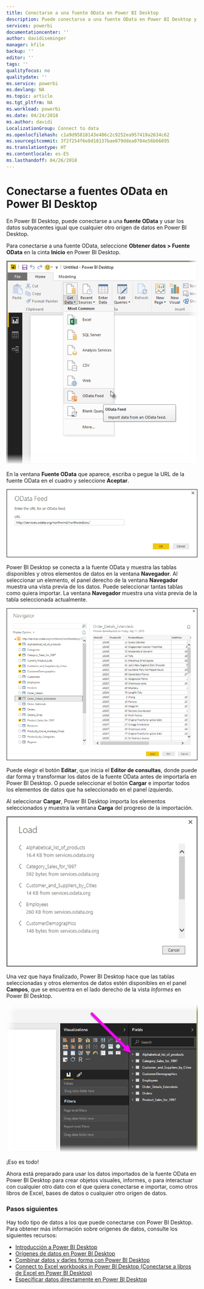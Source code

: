 ```yaml
---
title: Conectarse a una fuente OData en Power BI Desktop
description: Puede conectarse a una fuente OData en Power BI Desktop y usarla fácilmente
services: powerbi
documentationcenter: ''
author: davidiseminger
manager: kfile
backup: ''
editor: ''
tags: ''
qualityfocus: no
qualitydate: ''
ms.service: powerbi
ms.devlang: NA
ms.topic: article
ms.tgt_pltfrm: NA
ms.workload: powerbi
ms.date: 04/24/2018
ms.author: davidi
LocalizationGroup: Connect to data
ms.openlocfilehash: c1a9d95818143e486c2c9252ea957419a2634c62
ms.sourcegitcommit: 3f2f254f6e8d18137bae879ddea0784e56b66895
ms.translationtype: HT
ms.contentlocale: es-ES
ms.lasthandoff: 04/26/2018
---
```

# <a name="connect-to-odata-feeds-in-power-bi-desktop"></a>Conectarse a fuentes OData en Power BI Desktop
En Power BI Desktop, puede conectarse a una **fuente OData** y usar los datos subyacentes igual que cualquier otro origen de datos en Power BI Desktop.

Para conectarse a una fuente OData, seleccione **Obtener datos > Fuente OData** en la cinta **Inicio** en Power BI Desktop.

![](media/desktop-connect-odata/connect-to-odata_1.png)

En la ventana **Fuente OData** que aparece, escriba o pegue la URL de la fuente OData en el cuadro y seleccione **Aceptar**.

![](media/desktop-connect-odata/connect-to-odata_2.png)

Power BI Desktop se conecta a la fuente OData y muestra las tablas disponibles y otros elementos de datos en la ventana **Navegador**. Al seleccionar un elemento, el panel derecho de la ventana **Navegador** muestra una vista previa de los datos. Puede seleccionar tantas tablas como quiera importar. La ventana **Navegador** muestra una vista previa de la tabla seleccionada actualmente.

![](media/desktop-connect-odata/connect-to-odata_3.png)

Puede elegir el botón **Editar**, que inicia el **Editor de consultas**, donde puede dar forma y transformar los datos de la fuente OData antes de importarla en Power BI Desktop. O puede seleccionar el botón **Cargar** e importar todos los elementos de datos que ha seleccionado en el panel izquierdo.

Al seleccionar **Cargar**, Power BI Desktop importa los elementos seleccionados y muestra la ventana **Carga** del progreso de la importación.

![](media/desktop-connect-odata/connect-to-odata_4.png)

Una vez que haya finalizado, Power BI Desktop hace que las tablas seleccionadas y otros elementos de datos estén disponibles en el panel **Campos**, que se encuentra en el lado derecho de la vista *Informes* en Power BI Desktop.

![](media/desktop-connect-odata/connect-to-odata_5.png)

¡Eso es todo!

Ahora está preparado para usar los datos importados de la fuente OData en Power BI Desktop para crear objetos visuales, informes, o para interactuar con cualquier otro dato con el que quiera conectarse e importar, como otros libros de Excel, bases de datos o cualquier otro origen de datos.

### <a name="next-steps"></a>Pasos siguientes
Hay todo tipo de datos a los que puede conectarse con Power BI Desktop. Para obtener más información sobre orígenes de datos, consulte los siguientes recursos:

* [Introducción a Power BI Desktop](desktop-getting-started.md)
* [Orígenes de datos en Power BI Desktop](desktop-data-sources.md)
* [Combinar datos y darles forma con Power BI Desktop](desktop-shape-and-combine-data.md)
* [Connect to Excel workbooks in Power BI Desktop (Conectarse a libros de Excel en Power BI Desktop)](desktop-connect-excel.md)   
* [Especificar datos directamente en Power BI Desktop](desktop-enter-data-directly-into-desktop.md)   

